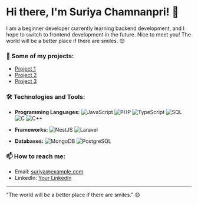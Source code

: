 # Hi there, I'm Suriya Chamnanpri! 👋

I am a beginner developer currently learning backend development, and I hope to switch to frontend development in the future. Nice to meet you! The world will be a better place if there are smiles. 😊

### 🚀 Some of my projects:
- [Project 1](#)
- [Project 2](#)
- [Project 3](#)

### 🛠️ Technologies and Tools:
- **Programming Languages:**
  ![JavaScript](https://img.shields.io/badge/-JavaScript-000?&logo=JavaScript)
  ![PHP](https://img.shields.io/badge/-PHP-000?&logo=PHP)
  ![TypeScript](https://img.shields.io/badge/-TypeScript-000?&logo=TypeScript)
  ![SQL](https://img.shields.io/badge/-SQL-000?&logo=MySQL)
  ![C](https://img.shields.io/badge/-C-000?&logo=C)
  ![C++](https://img.shields.io/badge/-C++-000?&logo=C++)
  
- **Frameworks:**
  ![NestJS](https://img.shields.io/badge/-NestJS-000?&logo=NestJS)
  ![Laravel](https://img.shields.io/badge/-Laravel-000?&logo=Laravel)

- **Databases:**
  ![MongoDB](https://img.shields.io/badge/-MongoDB-000?&logo=MongoDB)
  ![PostgreSQL](https://img.shields.io/badge/-PostgreSQL-000?&logo=PostgreSQL)

### 📫 How to reach me:
- Email: [suriya@example.com](mailto:suriya@example.com)
- LinkedIn: [Your LinkedIn](https://www.linkedin.com/in/your-linkedin)

---

"The world will be a better place if there are smiles." 😊
